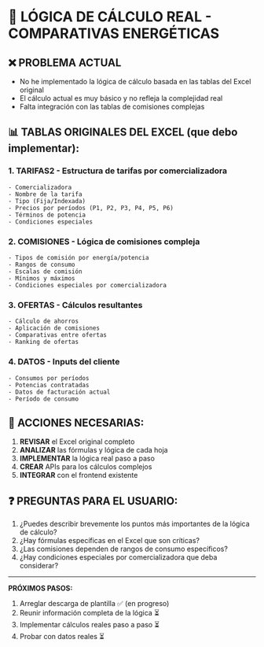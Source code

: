 
# 🧮 LÓGICA DE CÁLCULO REAL - COMPARATIVAS ENERGÉTICAS

## ❌ PROBLEMA ACTUAL
- No he implementado la lógica de cálculo basada en las tablas del Excel original
- El cálculo actual es muy básico y no refleja la complejidad real
- Falta integración con las tablas de comisiones complejas

## 📊 TABLAS ORIGINALES DEL EXCEL (que debo implementar):

### 1. **TARIFAS2** - Estructura de tarifas por comercializadora
```
- Comercializadora
- Nombre de la tarifa
- Tipo (Fija/Indexada)
- Precios por períodos (P1, P2, P3, P4, P5, P6)
- Términos de potencia
- Condiciones especiales
```

### 2. **COMISIONES** - Lógica de comisiones compleja
```
- Tipos de comisión por energía/potencia
- Rangos de consumo
- Escalas de comisión
- Mínimos y máximos
- Condiciones especiales por comercializadora
```

### 3. **OFERTAS** - Cálculos resultantes
```
- Cálculo de ahorros
- Aplicación de comisiones
- Comparativas entre ofertas
- Ranking de ofertas
```

### 4. **DATOS** - Inputs del cliente
```
- Consumos por períodos
- Potencias contratadas
- Datos de facturación actual
- Período de consumo
```

## 🚨 ACCIONES NECESARIAS:

1. **REVISAR** el Excel original completo
2. **ANALIZAR** las fórmulas y lógica de cada hoja
3. **IMPLEMENTAR** la lógica real paso a paso
4. **CREAR** APIs para los cálculos complejos
5. **INTEGRAR** con el frontend existente

## ❓ PREGUNTAS PARA EL USUARIO:

1. ¿Puedes describir brevemente los puntos más importantes de la lógica de cálculo?
2. ¿Hay fórmulas específicas en el Excel que son críticas?
3. ¿Las comisiones dependen de rangos de consumo específicos?
4. ¿Hay condiciones especiales por comercializadora que deba considerar?

---

**PRÓXIMOS PASOS:**
1. Arreglar descarga de plantilla ✅ (en progreso)
2. Reunir información completa de la lógica ⏳
3. Implementar cálculos reales paso a paso ⏳
4. Probar con datos reales ⏳
